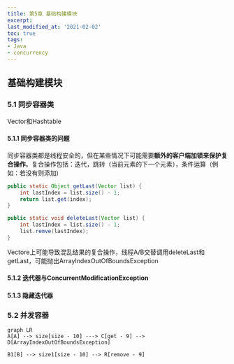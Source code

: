 ```yaml
---
title: 第5章 基础构建模块
excerpt: 
last_modified_at: '2021-02-02'
toc: true
tags:
- Java
- concurrency
---
```


## 基础构建模块

### 5.1 同步容器类

Vector和Hashtable

#### 5.1.1 同步容器类的问题

同步容器类都是线程安全的，但在某些情况下可能需要**额外的客户端加锁来保护复合操作**。复合操作包括：迭代，跳转（当前元素的下一个元素），条件运算（例如：若没有则添加)

```java
public static Object getLast(Vector list) {
	int lastIndex = list.size() - 1;
	return list.get(index);
}

public static void deleteLast(Vector list) {
    int lastIndex = list.size() - 1;
    list.remve(lastIndex);
}
```

Vectore上可能导致混乱结果的复合操作，线程A/B交替调用deleteLast和getLast，可能抛出ArrayIndexOutOfBoundsException

#### 5.1.2 迭代器与ConcurrentModificationException

#### 5.1.3 隐藏迭代器



### 5.2 并发容器


```mermaid
graph LR
A[A] --> size[size - 10] ---> C[get - 9] --> D[ArrayIndexOutOfBoundsException]

B1[B] --> size1[size - 10] --> R[remove - 9]
```
